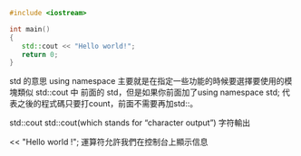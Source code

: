 ```cpp
#include <iostream>

int main()
{
   std::cout << "Hello world!";
   return 0;
}
```

std 的意思
	using namespace
	主要就是在指定一些功能的時候要選擇要使用的模塊類似 std::cout 中 前面的 std，但是如果你前面加了using namespace std; 代表之後的程式碼只要打count，前面不需要再加std::。

std::cout
	std::cout(which stands for “character output”)
	字符輸出

<< "Hello world !";
	 運算符允許我們在控制台上顯示信息
	